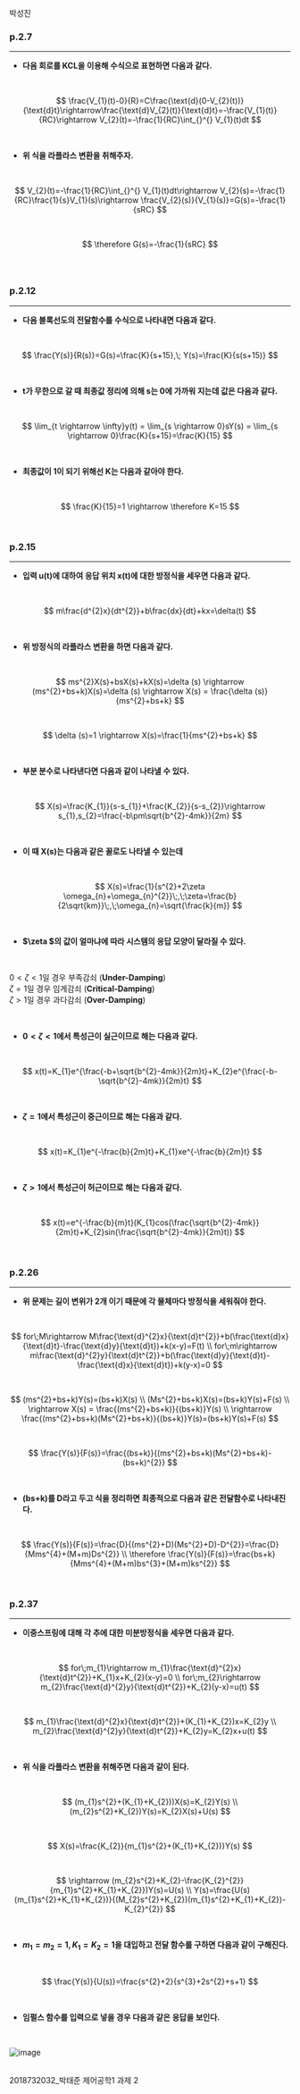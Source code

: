 박성진
### **p.2.7**   
***
* **다음 회로를 KCL을 이용해 수식으로 표현하면 다음과 같다.**
   
<br>   

$$
\frac{V_{1}(t)-0}{R}=C\frac{\text{d}(0-V_{2}(t))}{\text{d}t}\rightarrow\frac{\text{d}V_{2}(t)}{\text{d}t}=-\frac{V_{1}(t)}{RC}\rightarrow V_{2}(t)=-\frac{1}{RC}\int_{}^{} V_{1}(t)dt
$$   

<br>

* **위 식을 라플라스 변환을 취해주자.**
   
<br>   

$$
V_{2}(t)=-\frac{1}{RC}\int_{}^{} V_{1}(t)dt\rightarrow V_{2}(s)=-\frac{1}{RC}\frac{1}{s}V_{1}(s)\rightarrow \frac{V_{2}(s)}{V_{1}(s)}=G(s)=-\frac{1}{sRC}
$$   

<br>   

$$
\therefore G(s)=-\frac{1}{sRC}
$$   
<br>   

### **p.2.12**   
***

* **다음 블록선도의 전달함수를 수식으로 나타내면 다음과 같다.**   

<br>   
   
$$
\frac{Y(s)}{R(s)}=G(s)=\frac{K}{s+15},\; Y(s)=\frac{K}{s(s+15)}
$$   

<br>   

* **t가 무한으로 갈 때 최종값 정리에 의해 s는 0에 가까워 지는데 값은 다음과 같다.**   

<br>   

$$
\lim_{t \rightarrow \infty}y(t) = \lim_{s \rightarrow 0}sY(s) = \lim_{s \rightarrow 0}\frac{K}{s+15}=\frac{K}{15}
$$
   
<br>   

* **최종값이 1이 되기 위해선 K는 다음과 같아야 한다.**   
<br>

$$
\frac{K}{15}=1 \rightarrow \therefore K=15
$$

<br>   

### **p.2.15**   
***

* **입력 u(t)에 대하여 응답 위치 x(t)에 대한 방정식을 세우면 다음과 같다.**
<br>

   $$
   m\frac{d^{2}x}{dt^{2}}+b\frac{dx}{dt}+kx=\delta(t)
   $$
  
<br>

* **위 방정식의 라플라스 변환을 하면 다음과 같다.**   
<br>

$$
ms^{2}X(s)+bsX(s)+kX(s)=\delta (s) \rightarrow (ms^{2}+bs+k)X(s)=\delta (s) \rightarrow X(s) = \frac{\delta (s)}{ms^{2}+bs+k}
$$

<br>

$$
\delta (s)=1 \rightarrow X(s)=\frac{1}{ms^{2}+bs+k}
$$   

<br>   

* **부분 분수로 나타낸다면 다음과 같이 나타낼 수 있다.**
<br>

$$
X(s)=\frac{K_{1}}{s-s_{1}}+\frac{K_{2}}{s-s_{2}}\rightarrow  s_{1},s_{2}=\frac{-b\pm\sqrt{b^{2}-4mk}}{2m}
$$

<br>   

* **이 때 X(s)는 다음과 같은 꼴로도 나타낼 수 있는데**   
<br>

$$
X(s)=\frac{1}{s^{2}+2\zeta \omega_{n}+\omega_{n}^{2}}\;,\;\zeta=\frac{b}{2\sqrt{km}}\;,\;\omega_{n}=\sqrt{\frac{k}{m}}
$$

<br>   

* **$\zeta $의 값이 얼마냐에 따라 시스템의 응답 모양이 달라질 수 있다.**  
<br>

$0<\zeta<1$일 경우 부족감쇠 (**Under-Damping**)   
$\zeta=1$일 경우 임계감쇠 (**Critical-Damping**)   
$\zeta>1$일 경우 과다감쇠 (**Over-Damping**)   

<br>    

* **$0<\zeta<1$에서 특성근이 실근이므로 해는 다음과 같다.**   
<br>

$$   
x(t)=K_{1}e^{\frac{-b+\sqrt{b^{2}-4mk}}{2m}t}+K_{2}e^{\frac{-b-\sqrt{b^{2}-4mk}}{2m}t}
$$   

<br>   

* **$\zeta=1$에서 특성근이 중근이므로 해는 다음과 같다.**  
<br>

$$   
x(t)=K_{1}e^{-\frac{b}{2m}t}+K_{1}xe^{-\frac{b}{2m}t}
$$   

<br>   

* **$\zeta>1$에서 특성근이 허근이므로 해는 다음과 같다.**  
<br>

$$   
x(t)=e^{-\frac{b}{m}t}(K_{1}cos(\frac{\sqrt{b^{2}-4mk}}{2m}t)+K_{2}sin(\frac{\sqrt{b^{2}-4mk}}{2m}t))
$$   

<br>   

### **p.2.26**   
***   

* **위 문제는 길이 변위가 2개 이기 때문에 각 물체마다 방정식을 세워줘야 한다.**   
<br>

$$
for\;M\rightarrow M\frac{\text{d}^{2}x}{\text{d}t^{2}}+b(\frac{\text{d}x}{\text{d}t}-\frac{\text{d}y}{\text{d}t})+k(x-y)=F(t) \\ for\;m\rightarrow m\frac{\text{d}^{2}y}{\text{d}t^{2}}+b(\frac{\text{d}y}{\text{d}t}-\frac{\text{d}x}{\text{d}t})+k(y-x)=0
$$

<br>   

$$
(ms^{2}+bs+k)Y(s)=(bs+k)X(s) \\ (Ms^{2}+bs+k)X(s)=(bs+k)Y(s)+F(s) \\ \rightarrow X(s) = \frac{(ms^{2}+bs+k)}{(bs+k)}Y(s) \\ \rightarrow \frac{(ms^{2}+bs+k)(Ms^{2}+bs+k)}{(bs+k)}Y(s)=(bs+k)Y(s)+F(s)
$$

<br>   

$$
\frac{Y(s)}{F(s)}=\frac{(bs+k)}{(ms^{2}+bs+k)(Ms^{2}+bs+k)-(bs+k)^{2}}
$$   

<br>   

* **(bs+k)를 D라고 두고 식을 정리하면 최종적으로 다음과 같은 전달함수로 나타내진다.**   
<br>

$$
\frac{Y(s)}{F(s)}=\frac{D}{(ms^{2}+D)(Ms^{2}+D)-D^{2}}=\frac{D}{Mms^{4}+(M+m)Ds^{2}} \\ \therefore \frac{Y(s)}{F(s)}=\frac{bs+k}{Mms^{4}+(M+m)bs^{3}+(M+m)ks^{2}}
$$   

<br>   

### **p.2.37**   
***   
* **이중스프링에 대해 각 추에 대한 미분방정식을 세우면 다음과 같다.**   
<br>

$$
for\;m_{1}\rightarrow m_{1}\frac{\text{d}^{2}x}{\text{d}t^{2}}+K_{1}x+K_{2}(x-y)=0 \\  for\;m_{2}\rightarrow m_{2}\frac{\text{d}^{2}y}{\text{d}t^{2}}+K_{2}(y-x)=u(t)
$$   

<br>   

$$
m_{1}\frac{\text{d}^{2}x}{\text{d}t^{2}}+(K_{1}+K_{2})x=K_{2}y \\  m_{2}\frac{\text{d}^{2}y}{\text{d}t^{2}}+K_{2}y=K_{2}x+u(t)
$$   

<br>   

* **위 식을 라플라스 변환을 취해주면 다음과 같이 된다.**   
<br>

$$   
(m_{1}s^{2}+(K_{1}+K_{2}))X(s)=K_{2}Y(s) \\ (m_{2}s^{2}+K_{2})Y(s)=K_{2}X(s)+U(s)
$$   

<br>   

$$
X(s)=\frac{K_{2}}{m_{1}s^{2}+(K_{1}+K_{2})}Y(s)
$$   

<br>   

$$
\rightarrow (m_{2}s^{2}+K_{2}-\frac{K_{2}^{2}}{m_{1}s^{2}+K_{1}+K_{2}})Y(s)=U(s) \\ Y(s)=\frac{U(s)(m_{1}s^{2}+K_{1}+K_{2})}{(M_{2}s^{2}+K_{2})(m_{1}s^{2}+K_{1}+K_{2})-K_{2}^{2}}
$$   

<br>   

* **$m_{1}=m_{2}=1,K_{1}=K_{2}=1$을 대입하고 전달 함수를 구하면 다음과 같이 구해진다.**   
<br>

$$
\frac{Y(s)}{U(s)}=\frac{s^{2}+2}{s^{3}+2s^{2}+s+1}
$$   

<br>   

* **임펄스 함수를 입력으로 넣을 경우 다음과 같은 응답을 보인다.**   
<br>

![image](https://github.com/unclepark01/aiApplication/assets/89457738/7aa30f60-ece4-484e-b8be-98626aeee7e5)   

<br>   
2018732032_박태준 제어공학1 과제 2
